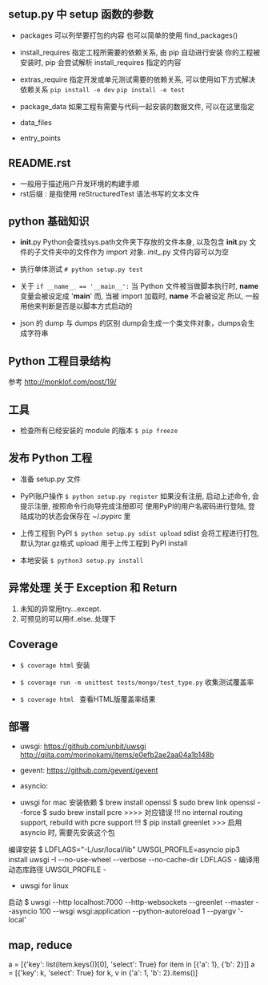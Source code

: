 
## setup.py 中 setup 函数的参数

 - packages
  可以列举要打包的内容
  也可以简单的使用 find_packages()
 
 - install_requires
  指定工程所需要的依赖关系, 由 pip 自动进行安装
  你的工程被安装时, pip 会尝试解析 install_requires 指定的内容
  
 - extras_require
  指定开发或单元测试需要的依赖关系, 可以使用如下方式解决依赖关系
  ```pip install -e dev```
  ```pip install -e test```
 
 - package_data
  如果工程有需要与代码一起安装的数据文件, 可以在这里指定

 - data_files
 
 - entry_points

## README.rst
 - 一般用于描述用户开发环境的构建手顺
 - rst后缀 : 是指使用 reStructuredTest 语法书写的文本文件

## python 基础知识

 - __init__.py
  Python会查找sys.path文件夹下存放的文件本身, 
  以及包含 __init__.py 文件的子文件夹中的文件作为 import 对象.
  _init__.py 文件内容可以为空
  
 - 执行单体测试
  ```# python setup.py test```
  
 - 关于 ``` if __name__ == '__main__': ```
  当 Python 文件被当做脚本执行时, __name__ 变量会被设定成 '__main__'
  而, 当被 import 加载时, __name__ 不会被设定
  所以, 一般用他来判断是否是以脚本方式启动的

 - json 的 dump 与 dumps 的区别
  dump会生成一个类文件对象，dumps会生成字符串

## Python 工程目录结构
 参考 http://monklof.com/post/19/

## 工具
 - 检查所有已经安装的 module 的版本
  ```$ pip freeze``` 

## 发布 Python 工程
 - 准备 setup.py 文件
 
 - PyPI账户操作
  ```$ python setup.py register```
  如果没有注册, 启动上述命令, 会提示注册, 按照命令行向导完成注册即可
  使用PyPI的用户名密码进行登陆, 登陆成功的状态会保存在 ~/.pypirc 里
 
 - 上传工程到 PyPI
  ```$ python setup.py sdist upload```
  sdist 会将工程进行打包, 默认为tar.gz格式
  upload 用于上传工程到 PyPI
  install 

 - 本地安装
  ```$ python3 setup.py install```

## 异常处理 关于 Exception 和 Return
 1. 未知的异常用try...except.
 2. 可预见的可以用if..else..处理下

## Coverage
 - ```$ coverage html```
  安装
 
 - ```$ coverage run -m unittest tests/mongo/test_type.py```
  收集测试覆盖率
  
 - ```$ coverage html ```
  查看HTML版覆盖率结果

## 部署
 - uwsgi:
 https://github.com/unbit/uwsgi
 http://qiita.com/morinokami/items/e0efb2ae2aa04a1b148b

 - gevent:
 https://github.com/gevent/gevent

 - asyncio:

 - uwsgi for mac
 安装依赖
 $ brew install openssl
 $ sudo brew link openssl --force
 $ sudo brew install pcre  >>>> 对应错误 !!! no internal routing support, rebuild with pcre support !!!
 $ pip install greenlet >>> 启用 asyncio 时, 需要先安装这个包
 
 编译安装
 $ LDFLAGS="-L/usr/local/lib" UWSGI_PROFILE=asyncio pip3 install uwsgi -I --no-use-wheel --verbose --no-cache-dir
   LDFLAGS - 编译用动态库路径
   UWSGI_PROFILE - 

 - uwsgi for linux

 启动
 $ uwsgi --http localhost:7000 --http-websockets --greenlet  --master  --asyncio 100 --wsgi wsgi:application --python-autoreload 1 --pyargv '-local'
 
## map, reduce
  a = [{'key': list(item.keys())[0], 'select': True} for item in [{'a': 1}, {'b': 2}]]
  a = [{'key': k, 'select': True} for k, v in {'a': 1, 'b': 2}.items()]
